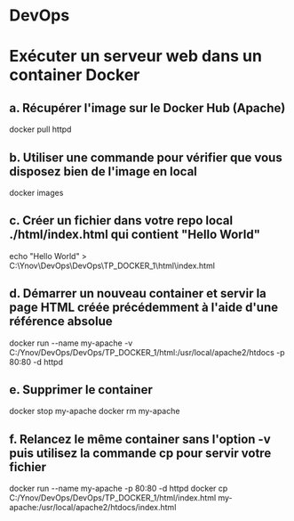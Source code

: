 # DevOps
# Exécuter un serveur web dans un container Docker

## a. Récupérer l'image sur le Docker Hub (Apache)
docker pull httpd

## b. Utiliser une commande pour vérifier que vous disposez bien de l'image en local
docker images

## c. Créer un fichier dans votre repo local ./html/index.html qui contient "Hello World"
echo "Hello World" > C:\Ynov\DevOps\DevOps\TP_DOCKER_1\html\index.html

## d. Démarrer un nouveau container et servir la page HTML créée précédemment à l'aide d'une référence absolue
docker run --name my-apache -v C:/Ynov/DevOps/DevOps/TP_DOCKER_1/html:/usr/local/apache2/htdocs -p 80:80 -d httpd

## e. Supprimer le container
docker stop my-apache
docker rm my-apache

## f. Relancez le même container sans l'option -v puis utilisez la commande cp pour servir votre fichier
docker run --name my-apache -p 80:80 -d httpd
docker cp C:/Ynov/DevOps/DevOps/TP_DOCKER_1/html/index.html my-apache:/usr/local/apache2/htdocs/index.html

